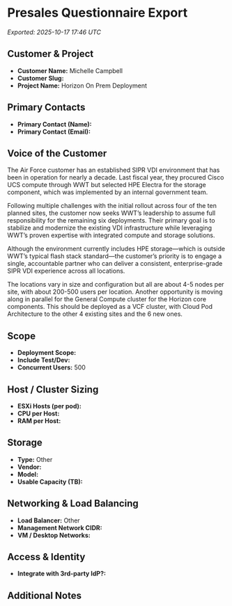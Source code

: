 # Presales Questionnaire Export

_Exported: 2025-10-17 17:46 UTC_

## Customer & Project
- **Customer Name:** Michelle Campbell
- **Customer Slug:** 
- **Project Name:** Horizon On Prem Deployment

## Primary Contacts
- **Primary Contact (Name):** 
- **Primary Contact (Email):** 


## Voice of the Customer
The Air Force customer has an established SIPR VDI environment that has been in operation for nearly a decade. Last fiscal year, they procured Cisco UCS compute through WWT but selected HPE Electra for the storage component, which was implemented by an internal government team.

Following multiple challenges with the initial rollout across four of the ten planned sites, the customer now seeks WWT’s leadership to assume full responsibility for the remaining six deployments. Their primary goal is to stabilize and modernize the existing VDI infrastructure while leveraging WWT’s proven expertise with integrated compute and storage solutions.

Although the environment currently includes HPE storage—which is outside WWT’s typical flash stack standard—the customer’s priority is to engage a single, accountable partner who can deliver a consistent, enterprise-grade SIPR VDI experience across all locations.

The locations vary in size and configuration but all are about 4-5 nodes per site, with about 200-500 users per location. Another opportunity is moving along in parallel for the General Compute cluster for the Horizon core components. This should be deployed as a VCF cluster, with Cloud Pod Architecture to the other 4 existing sites and the 6 new ones.

## Scope
- **Deployment Scope:** 
- **Include Test/Dev:** 
- **Concurrent Users:** 500


## Host / Cluster Sizing
- **ESXi Hosts (per pod):** 
- **CPU per Host:** 
- **RAM per Host:** 


## Storage
- **Type:** Other
- **Vendor:** 
- **Model:** 
- **Usable Capacity (TB):** 

## Networking & Load Balancing
- **Load Balancer:** Other
- **Management Network CIDR:** 
- **VM / Desktop Networks:** 

## Access & Identity
- **Integrate with 3rd-party IdP?:** 


## Additional Notes

